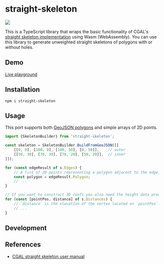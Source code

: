 # straight-skeleton

![](https://i.imgur.com/ecT8io4.png)

This is a TypeScript library that wraps the basic functionality of CGAL's [straight skeleton implementation](https://doc.cgal.org/latest/Straight_skeleton_2/index.html) using Wasm (WebAssembly).
You can use this library to generate unweighted straight skeletons of polygons with or without holes.

## Demo

[Live playground](https://strandedkitty.github.io/straight-skeleton/example/)

## Installation

`npm i straight-skeleton`

## Usage

This port supports both [GeoJSON polygons](https://geojson.org/geojson-spec.html#polygon) and simple arrays of 2D points.

```typescript
import {SkeletonBuilder} from 'straight-skeleton';

const skeleton = SkeletonBuilder.BuildFromGeoJSON([[
	[[0, 0], [100, 0], [100, 50], [0, 50]],    // outer
	[[50, 30], [70, 30], [70, 20], [50, 20]],  // inner
]]);

for (const edgeResult of s.Edges) {
	// A list of 2D points representing a polygon adjacent to the edge.
	const polygon = edgeResult.Polygon;
	// ...
}

// If you want to construct 3D roofs you also need the height data produced by the builder.
for (const [pointPos, distance] of s.Distances) {
	// `distance` is the elevation of the vertex located on `pointPos`.
	// ...
}
```

## Development



## References

* [CGAL straight skeleton user manual](https://doc.cgal.org/latest/Straight_skeleton_2/index.html)
